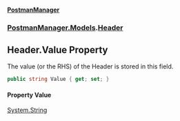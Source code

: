 #### [PostmanManager](PostmanManager.md 'PostmanManager')
### [PostmanManager.Models](PostmanManager.md#PostmanManager.Models 'PostmanManager.Models').[Header](PostmanManager.md#PostmanManager.Models.Header 'PostmanManager.Models.Header')

## Header.Value Property

The value (or the RHS) of the Header is stored in this field.

```csharp
public string Value { get; set; }
```

#### Property Value
[System.String](https://docs.microsoft.com/en-us/dotnet/api/System.String 'System.String')